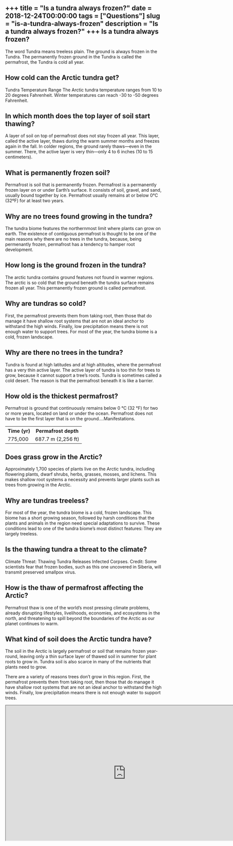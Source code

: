 +++
title = "Is a tundra always frozen?"
date = 2018-12-24T00:00:00
tags = ["Questions"]
slug = "is-a-tundra-always-frozen"
description = "Is a tundra always frozen?"
+++
Is a tundra always frozen?
--------------------------

The word Tundra means treeless plain. The ground is always frozen in the Tundra. The permanently frozen ground in the Tundra is called the permafrost, the Tundra is cold all year.

How cold can the Arctic tundra get?
-----------------------------------

Tundra Temperature Range The Arctic tundra temperature ranges from 10 to 20 degrees Fahrenheit. Winter temperatures can reach -30 to -50 degrees Fahrenheit.

In which month does the top layer of soil start thawing?
--------------------------------------------------------

A layer of soil on top of permafrost does not stay frozen all year. This layer, called the active layer, thaws during the warm summer months and freezes again in the fall. In colder regions, the ground rarely thaws—even in the summer. There, the active layer is very thin—only 4 to 6 inches (10 to 15 centimeters).

What is permanently frozen soil?
--------------------------------

Permafrost is soil that is permanently frozen. Permafrost is a permanently frozen layer on or under Earth’s surface. It consists of soil, gravel, and sand, usually bound together by ice. Permafrost usually remains at or below 0°C (32ºF) for at least two years.

Why are no trees found growing in the tundra?
---------------------------------------------

The tundra biome features the northernmost limit where plants can grow on earth. The existence of contiguous permafrost is thought to be one of the main reasons why there are no trees in the tundra, because, being permenantly frozen, permafrost has a tendency to hamper root development.

How long is the ground frozen in the tundra?
--------------------------------------------

The arctic tundra contains ground features not found in warmer regions. The arctic is so cold that the ground beneath the tundra surface remains frozen all year. This permanently frozen ground is called permafrost.

Why are tundras so cold?
------------------------

First, the permafrost prevents them from taking root, then those that do manage it have shallow root systems that are not an ideal anchor to withstand the high winds. Finally, low precipitation means there is not enough water to support trees. For most of the year, the tundra biome is a cold, frozen landscape.

Why are there no trees in the tundra?
-------------------------------------

Tundra is found at high latitudes and at high altitudes, where the permafrost has a very thin active layer. The active layer of tundra is too thin for trees to grow, because it cannot support a tree’s roots. Tundra is sometimes called a cold desert. The reason is that the permafrost beneath it is like a barrier.

How old is the thickest permafrost?
-----------------------------------

Permafrost is ground that continuously remains below 0 °C (32 °F) for two or more years, located on land or under the ocean. Permafrost does not have to be the first layer that is on the ground….Manifestations.

<table><tr><th>Time (yr)</th><th>Permafrost depth</th></tr><tr><td>775,000</td><td>687.7 m (2,256 ft)</td></tr></table>

Does grass grow in the Arctic?
------------------------------

Approximately 1,700 species of plants live on the Arctic tundra, including flowering plants, dwarf shrubs, herbs, grasses, mosses, and lichens. This makes shallow root systems a necessity and prevents larger plants such as trees from growing in the Arctic.

Why are tundras treeless?
-------------------------

For most of the year, the tundra biome is a cold, frozen landscape. This biome has a short growing season, followed by harsh conditions that the plants and animals in the region need special adaptations to survive. These conditions lead to one of the tundra biome’s most distinct features: They are largely treeless.

Is the thawing tundra a threat to the climate?
----------------------------------------------

Climate Threat: Thawing Tundra Releases Infected Corpses. Credit: Some scientists fear that frozen bodies, such as this one uncovered in Siberia, will transmit preserved smallpox virus.

How is the thaw of permafrost affecting the Arctic?
---------------------------------------------------

Permafrost thaw is one of the world’s most pressing climate problems, already disrupting lifestyles, livelihoods, economies, and ecosystems in the north, and threatening to spill beyond the boundaries of the Arctic as our planet continues to warm.

What kind of soil does the Arctic tundra have?
----------------------------------------------

The soil in the Arctic is largely permafrost or soil that remains frozen year-round, leaving only a thin surface layer of thawed soil in summer for plant roots to grow in. Tundra soil is also scarce in many of the nutrients that plants need to grow.

There are a variety of reasons trees don’t grow in this region. First, the permafrost prevents them from taking root, then those that do manage it have shallow root systems that are not an ideal anchor to withstand the high winds. Finally, low precipitation means there is not enough water to support trees.

<iframe allow="accelerometer; autoplay; clipboard-write; encrypted-media; gyroscope; picture-in-picture" allowfullscreen="" class="__youtube_prefs__  epyt-is-override  no-lazyload" data-no-lazy="1" data-origheight="433" data-origwidth="770" data-skipgform_ajax_framebjll="" height="433" id="_ytid_44215" loading="lazy" src="https://www.youtube.com/embed/lxixy1u8GjY?enablejsapi=1&autoplay=0&cc_load_policy=0&cc_lang_pref=&iv_load_policy=1&loop=0&modestbranding=0&rel=1&fs=1&playsinline=0&autohide=2&theme=dark&color=red&controls=1&" title="YouTube player" width="770"></iframe>